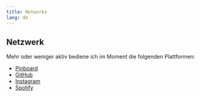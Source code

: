 ```yaml
---
title: Networks
lang: de
---
```


## Netzwerk

Mehr oder weniger aktiv bediene ich im Moment die folgenden Plattformen:

- [Pinboard](https://pinboard.in/u:mahnouel/)
- [GitHub](https://github.com/mahnouel)
- [Instagram](https://instagram.com/mahnouel)
- [Spotify](https://open.spotify.com/user/mahnouel?si=aYRgHHqMRqmrPBfyx89tsw)
